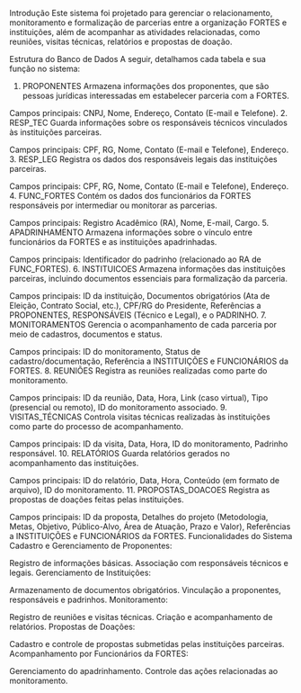 Introdução
Este sistema foi projetado para gerenciar o relacionamento, monitoramento e formalização de parcerias entre a organização FORTES e instituições, além de acompanhar as atividades relacionadas, como reuniões, visitas técnicas, relatórios e propostas de doação.

Estrutura do Banco de Dados
A seguir, detalhamos cada tabela e sua função no sistema:

1. PROPONENTES
Armazena informações dos proponentes, que são pessoas jurídicas interessadas em estabelecer parceria com a FORTES.

Campos principais:
CNPJ, Nome, Endereço, Contato (E-mail e Telefone).
2. RESP_TEC
Guarda informações sobre os responsáveis técnicos vinculados às instituições parceiras.

Campos principais:
CPF, RG, Nome, Contato (E-mail e Telefone), Endereço.
3. RESP_LEG
Registra os dados dos responsáveis legais das instituições parceiras.

Campos principais:
CPF, RG, Nome, Contato (E-mail e Telefone), Endereço.
4. FUNC_FORTES
Contém os dados dos funcionários da FORTES responsáveis por intermediar ou monitorar as parcerias.

Campos principais:
Registro Acadêmico (RA), Nome, E-mail, Cargo.
5. APADRINHAMENTO
Armazena informações sobre o vínculo entre funcionários da FORTES e as instituições apadrinhadas.

Campos principais:
Identificador do padrinho (relacionado ao RA de FUNC_FORTES).
6. INSTITUICOES
Armazena informações das instituições parceiras, incluindo documentos essenciais para formalização da parceria.

Campos principais:
ID da instituição, Documentos obrigatórios (Ata de Eleição, Contrato Social, etc.), CPF/RG do Presidente, Referências a PROPONENTES, RESPONSÁVEIS (Técnico e Legal), e o PADRINHO.
7. MONITORAMENTOS
Gerencia o acompanhamento de cada parceria por meio de cadastros, documentos e status.

Campos principais:
ID do monitoramento, Status de cadastro/documentação, Referência a INSTITUIÇÕES e FUNCIONÁRIOS da FORTES.
8. REUNIÕES
Registra as reuniões realizadas como parte do monitoramento.

Campos principais:
ID da reunião, Data, Hora, Link (caso virtual), Tipo (presencial ou remoto), ID do monitoramento associado.
9. VISITAS_TÉCNICAS
Controla visitas técnicas realizadas às instituições como parte do processo de acompanhamento.

Campos principais:
ID da visita, Data, Hora, ID do monitoramento, Padrinho responsável.
10. RELATÓRIOS
Guarda relatórios gerados no acompanhamento das instituições.

Campos principais:
ID do relatório, Data, Hora, Conteúdo (em formato de arquivo), ID do monitoramento.
11. PROPOSTAS_DOACOES
Registra as propostas de doações feitas pelas instituições.

Campos principais:
ID da proposta, Detalhes do projeto (Metodologia, Metas, Objetivo, Público-Alvo, Área de Atuação, Prazo e Valor), Referências a INSTITUIÇÕES e FUNCIONÁRIOS da FORTES.
Funcionalidades do Sistema
Cadastro e Gerenciamento de Proponentes:

Registro de informações básicas.
Associação com responsáveis técnicos e legais.
Gerenciamento de Instituições:

Armazenamento de documentos obrigatórios.
Vinculação a proponentes, responsáveis e padrinhos.
Monitoramento:

Registro de reuniões e visitas técnicas.
Criação e acompanhamento de relatórios.
Propostas de Doações:

Cadastro e controle de propostas submetidas pelas instituições parceiras.
Acompanhamento por Funcionários da FORTES:

Gerenciamento do apadrinhamento.
Controle das ações relacionadas ao monitoramento.
